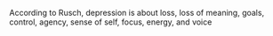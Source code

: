 According to Rusch, depression is about loss, loss of meaning, goals, control, agency, sense of self, focus, energy, and voice
